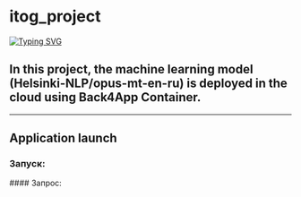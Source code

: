 # itog_project
[![Typing SVG](http://readme-typing-svg.herokuapp.com?font=Fira+Code&pause=1000&background=FFFFFF00&random=false&width=600&lines=This+is+the+final+software+engineering+project)](https://git.io/typing-svg)
## In this project, the machine learning model (Helsinki-NLP/opus-mt-en-ru) is deployed in the cloud using Back4App Container.
___________
## Application launch
### Запуск: 
<uvicorn main:app>
#### Запрос:
<curl -X 'POST' 'http://127.0.0.1:8000/predict/' -H 'Content-Type: application/json' -d '{"text": "cat"}'>

